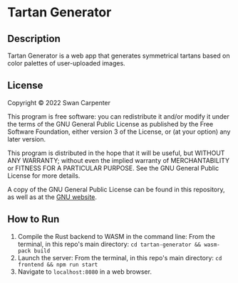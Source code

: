 # Tartan Generator

## Description

Tartan Generator is a web app that generates symmetrical tartans based on color palettes of user-uploaded images.

## License

Copyright © 2022 Swan Carpenter

This program is free software: you can redistribute it and/or modify it under the terms of the GNU General Public License as published by the Free Software Foundation, either version 3 of the License, or (at your option) any later version.

This program is distributed in the hope that it will be useful, but WITHOUT ANY WARRANTY; without even the implied warranty of MERCHANTABILITY or FITNESS FOR A PARTICULAR PURPOSE.  See the GNU General Public License for more details.

A copy of the GNU General Public License can be found in this repository, as well as at the [GNU website](https://www.gnu.org/licenses/).

## How to Run

1. Compile the Rust backend to WASM in the command line:
   From the terminal, in this repo's main directory: `cd tartan-generator && wasm-pack build`
2. Launch the server:
   From the terminal, in this repo's main directory: `cd frontend && npm run start`
3. Navigate to `localhost:8080` in a web browser.
